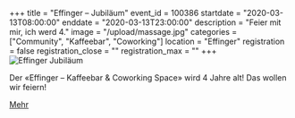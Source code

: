 +++
title = "Effinger – Jubiläum"
event_id = 100386
startdate = "2020-03-13T08:00:00"
enddate = "2020-03-13T23:00:00"
description = "Feier mit mir, ich werd 4."
image = "/upload/massage.jpg"
categories = ["Community", "Kaffeebar", "Coworking"]
location = "Effinger"
registration = false
registration_close = ""
registration_max = ""
+++
![Effinger Jubiläum](/upload/jubi2020.jpg)

<div class="lead">
    Der «Effinger – Kaffeebar & Coworking Space» wird 4 Jahre alt! Das wollen wir feiern!
</div>

<a href="/jubilaeum" class="btn btn-mod btn-border btn-round btn-medium">Mehr</a>
